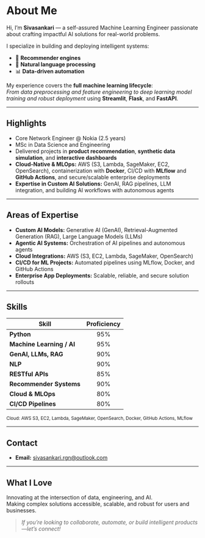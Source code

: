 # About Me

Hi, I’m **Sivasankari** — a self-assured Machine Learning Engineer passionate about crafting impactful AI solutions for real-world problems.

I specialize in building and deploying intelligent systems:
- 🛒 **Recommender engines**
- 📝 **Natural language processing**
- 📊 **Data-driven automation**

My experience covers the **full machine learning lifecycle**:  
*From data preprocessing and feature engineering to deep learning model training and robust deployment* using **Streamlit**, **Flask**, and **FastAPI**.

---

## Highlights

- Core Network Engineer @ Nokia (2.5 years)
- MSc in Data Science and Engineering
- Delivered projects in **product recommendation**, **synthetic data simulation**, and **interactive dashboards**
- **Cloud-Native & MLOps:** AWS (S3, Lambda, SageMaker, EC2, OpenSearch), containerization with **Docker**, CI/CD with **MLflow** and **GitHub Actions**, and secure/scalable enterprise deployments
- **Expertise in Custom AI Solutions:** GenAI, RAG pipelines, LLM integration, and building AI workflows with autonomous agents

---

## Areas of Expertise

- **Custom AI Models:** Generative AI (GenAI), Retrieval-Augmented Generation (RAG), Large Language Models (LLMs)
- **Agentic AI Systems:** Orchestration of AI pipelines and autonomous agents
- **Cloud Integrations:** AWS (S3, EC2, Lambda, SageMaker, OpenSearch)
- **CI/CD for ML Projects:** Automated pipelines using MLflow, Docker, and GitHub Actions
- **Enterprise App Deployments:** Scalable, reliable, and secure solution rollouts

---

## Skills

| Skill                      | Proficiency  |
|----------------------------|:------------:|
| **Python**                 | 95%          |
| **Machine Learning / AI**  | 95%          |
| **GenAI, LLMs, RAG**       | 90%          |
| **NLP**                    | 90%          |
| **RESTful APIs**           | 85%          |
| **Recommender Systems**    | 90%          |
| **Cloud & MLOps**          | 80%          |
| **CI/CD Pipelines**        | 80%          |

<sub>Cloud: AWS S3, EC2, Lambda, SageMaker, OpenSearch, Docker, GitHub Actions, MLflow</sub>

---

## Contact

- **Email:** [sivasankari.rgn@outlook.com](mailto:sivasankari.rgn@outlook.com)

---

## What I Love

Innovating at the intersection of data, engineering, and AI.  
Making complex solutions accessible, scalable, and robust for users and businesses.

> *If you’re looking to collaborate, automate, or build intelligent products—let’s connect!*
